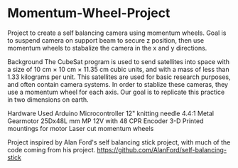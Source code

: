 # Momentum-Wheel-Project
Project to create a self balancing camera using momentum wheels. Goal is to suspend camera on support beam to secure z position,
then use momentum wheels to stabalize the camera in the x and y directions.

Background
The CubeSat program is used to send satellites into space with a size of 10 cm × 10 cm × 11.35 cm cubic units, and with a mass of less than 1.33 kilograms per unit. This satellites are used for basic research purposes, and often contain camera systems. In order to stablize these cameras, they use a momentum wheel for each axis. Our goal is to replicate this practice in two dimensions on earth.

Hardware Used
Arduino Microcontroller
12" knitting needle
4.4:1 Metal Gearmotor 25Dx48L mm MP 12V with 48 CPR Encoder
3-D Printed mountings for motor
Laser cut momentum wheels

Project inspired by Alan Ford's self balancing stick project, with much of the code coming from his
project. 
https://github.com/AlanFord/self-balancing-stick


